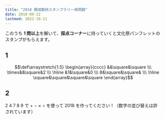 ```yaml
---
title: "2018 開成数研スタンプラリー用問題"
date: 2018-09-22
lastmod: 2022-10-11
---
```


このうち **1 問以上**を解いて、**採点コーナー**に持っていくと文化祭パンフレットのスタンプがもらえます。

## 1

$$\def\arraystretch{1.5}
\begin{array}{cccc}
&&\square&\square \\\
\times&&\square&2 \\\ \hline
&1&\square&0 \\\
8&\square&\square& \\\ \hline
\square&\square&\square&\square
\end{array}$$

## 2

$2$ $4$ $7$ $8$ $9$ で $+$ $-$ $\times$ $\div$ を使って $2018$ を作ってください！（数字の並び替えは許されています）